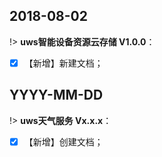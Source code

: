 
##  2018-08-02

!> **uws智能设备资源云存储 V1.0.0**：  
 
- [x]  【新增】新建文档；


##  YYYY-MM-DD

!> **uws天气服务 Vx.x.x**：  
 
- [x]  【新增】创建文档；




